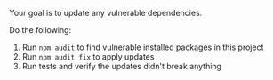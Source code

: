 Your goal is to update any vulnerable dependencies.

Do the following:

1. Run `npm audit` to find vulnerable installed packages in this project
2. Run `npm audit fix` to apply updates
3. Run tests and verify the updates didn't break anything
